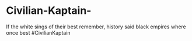 # Civilian-Kaptain-
If the white sings of their best remember, history said black empires where once best #CivilianKaptain
